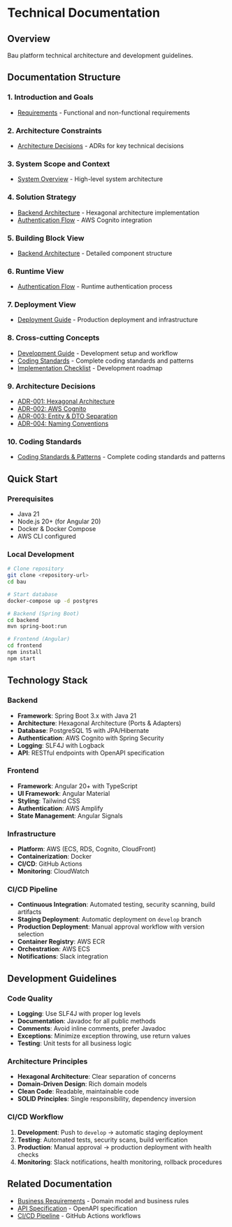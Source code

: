 # Technical Documentation

## Overview

Bau platform technical architecture and development guidelines.

## Documentation Structure

### 1. Introduction and Goals
- [Requirements](01-introduction/requirements.md) - Functional and non-functional requirements

### 2. Architecture Constraints
- [Architecture Decisions](09-architecture-decisions/) - ADRs for key technical decisions

### 3. System Scope and Context
- [System Overview](05-building-blocks/system-overview.md) - High-level system architecture

### 4. Solution Strategy
- [Backend Architecture](05-building-blocks/backend-architecture.md) - Hexagonal architecture implementation
- [Authentication Flow](06-runtime/authentication-flow.md) - AWS Cognito integration

### 5. Building Block View
- [Backend Architecture](05-building-blocks/backend-architecture.md) - Detailed component structure

### 6. Runtime View
- [Authentication Flow](06-runtime/authentication-flow.md) - Runtime authentication process

### 7. Deployment View
- [Deployment Guide](07-deployment/deployment.md) - Production deployment and infrastructure

### 8. Cross-cutting Concepts
- [Development Guide](08-cross-cutting-concepts/development.md) - Development setup and workflow
- [Coding Standards](08-cross-cutting-concepts/coding-standards.md) - Complete coding standards and patterns
- [Implementation Checklist](08-cross-cutting-concepts/implementation-checklist.md) - Development roadmap

### 9. Architecture Decisions
- [ADR-001: Hexagonal Architecture](09-architecture-decisions/adr-001-hexagonal-architecture.md)
- [ADR-002: AWS Cognito](09-architecture-decisions/adr-002-aws-cognito-authentication.md)
- [ADR-003: Entity & DTO Separation](09-architecture-decisions/adr-003-entity-dto-separation.md)
- [ADR-004: Naming Conventions](09-architecture-decisions/adr-004-naming-conventions.md)

### 10. Coding Standards
- [Coding Standards & Patterns](coding-standards.md) - Complete coding standards and patterns

## Quick Start

### Prerequisites
- Java 21
- Node.js 20+ (for Angular 20)
- Docker & Docker Compose
- AWS CLI configured

### Local Development
```bash
# Clone repository
git clone <repository-url>
cd bau

# Start database
docker-compose up -d postgres

# Backend (Spring Boot)
cd backend
mvn spring-boot:run

# Frontend (Angular)
cd frontend
npm install
npm start
```

## Technology Stack

### Backend
- **Framework**: Spring Boot 3.x with Java 21
- **Architecture**: Hexagonal Architecture (Ports & Adapters)
- **Database**: PostgreSQL 15 with JPA/Hibernate
- **Authentication**: AWS Cognito with Spring Security
- **Logging**: SLF4J with Logback
- **API**: RESTful endpoints with OpenAPI specification

### Frontend
- **Framework**: Angular 20+ with TypeScript
- **UI Framework**: Angular Material
- **Styling**: Tailwind CSS
- **Authentication**: AWS Amplify
- **State Management**: Angular Signals

### Infrastructure
- **Platform**: AWS (ECS, RDS, Cognito, CloudFront)
- **Containerization**: Docker
- **CI/CD**: GitHub Actions
- **Monitoring**: CloudWatch

### CI/CD Pipeline
- **Continuous Integration**: Automated testing, security scanning, build artifacts
- **Staging Deployment**: Automatic deployment on `develop` branch
- **Production Deployment**: Manual approval workflow with version selection
- **Container Registry**: AWS ECR
- **Orchestration**: AWS ECS
- **Notifications**: Slack integration

## Development Guidelines

### Code Quality
- **Logging**: Use SLF4J with proper log levels
- **Documentation**: Javadoc for all public methods
- **Comments**: Avoid inline comments, prefer Javadoc
- **Exceptions**: Minimize exception throwing, use return values
- **Testing**: Unit tests for all business logic

### Architecture Principles
- **Hexagonal Architecture**: Clear separation of concerns
- **Domain-Driven Design**: Rich domain models
- **Clean Code**: Readable, maintainable code
- **SOLID Principles**: Single responsibility, dependency inversion

### CI/CD Workflow
1. **Development**: Push to `develop` → automatic staging deployment
2. **Testing**: Automated tests, security scans, build verification
3. **Production**: Manual approval → production deployment with health checks
4. **Monitoring**: Slack notifications, health monitoring, rollback procedures

## Related Documentation
- [Business Requirements](../fach/fachlich.md) - Domain model and business rules
- [API Specification](../../api/) - OpenAPI specification
- [CI/CD Pipeline](07-deployment/deployment.md#cicd-pipeline) - GitHub Actions workflows
